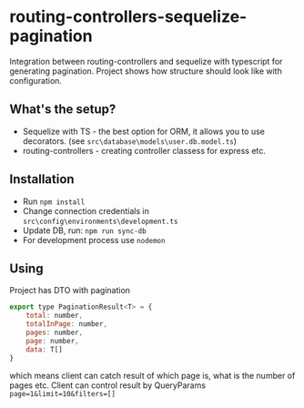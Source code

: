 # routing-controllers-sequelize-pagination
Integration between routing-controllers and sequelize with typescript for generating pagination.
Project shows how structure should look like with configuration. 

## What's the setup?
- Sequelize with TS - the best option for ORM, it allows you to use decorators. (see `src\database\models\user.db.model.ts`)
- routing-controllers - creating controller classess for express etc.

## Installation
- Run `npm install`
- Change connection credentials in `src\config\environments\development.ts`
- Update DB, run: `npm run sync-db`
- For development process use `nodemon`


## Using
Project has DTO with pagination
```javascript
export type PaginationResult<T> = {
    total: number,
    totalInPage: number,
    pages: number,
    page: number,
    data: T[]
}
```

which means client can catch result of which page is, what is the number of pages etc.
Client can control result by QueryParams `page=1&limit=10&filters=[]`
